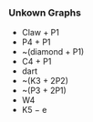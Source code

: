 ### Unkown Graphs
- Claw + P1
- P4 + P1
- ~(diamond + P1)
- C4 + P1
- dart
- ~(K3 + 2P2)
- ~(P3 + 2P1)
- W4
- K5 − e
